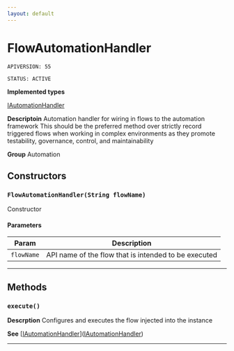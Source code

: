 ```yaml
---
layout: default
---
```

# FlowAutomationHandler

`APIVERSION: 55`

`STATUS: ACTIVE`



**Implemented types**

[IAutomationHandler](./IAutomationHandler.md)


**Descriptoin** Automation handler for wiring in flows to the automation framework This should be the preferred method over strictly record triggered flows when working in complex environments as they promote testability, governance, control, and maintainability


**Group** Automation

## Constructors
### `FlowAutomationHandler(String flowName)`

Constructor

#### Parameters

|Param|Description|
|---|---|
|`flowName`|API name of the flow that is intended to be executed|

---
## Methods
### `execute()`

**Descrption** Configures and executes the flow injected into the instance


**See** [[IAutomationHandler](./IAutomationHandler.md)]([IAutomationHandler](./IAutomationHandler.md))

---
